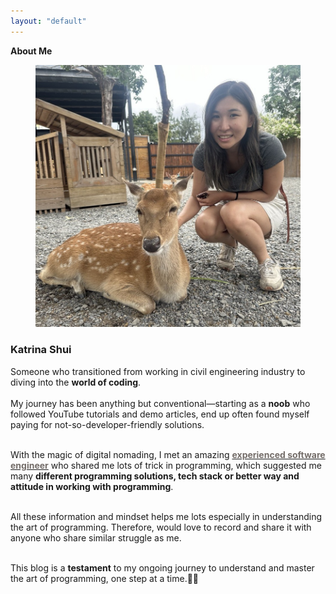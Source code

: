 ```yaml
---
layout: "default"
---
```


**About Me**

 <div class="has-text-centered my-6">
      <figure class="image is-128x128 is-inline-block">
        <img class="is-rounded is-shadow" src="/assets/images/profile.jpg" />
      </figure>
      <h3 class="has-text-centered">Katrina Shui</h3>
    </div>

Someone who transitioned from working in civil engineering industry to diving into the **world of coding**. 
<br />
<br />
My journey has been anything but conventional—starting as a **noob** who followed YouTube tutorials and demo articles, end up often found myself paying for not-so-developer-friendly solutions.
<br />
<br />

With the magic of digital nomading, I met an amazing [<span style="color: #746D69;  font-weight: bold">experienced software engineer</span>](https://www.aye.sh) who shared me lots of trick in programming, which suggested me many **different programming solutions, tech stack or better way and attitude in working with programming**. 
<br />
<br />

All these information and mindset helps me lots especially in understanding the art of programming. Therefore, would love to record and share it with anyone who share similar struggle as me.
<br />
<br />

This blog is a **testament** to my ongoing journey to understand and master the art of programming, one step at a time.🤞🤞


